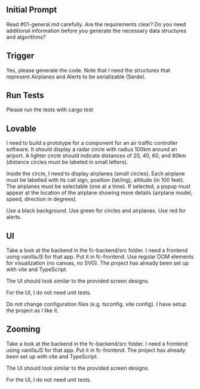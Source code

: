 ## Initial Prompt

Read #01-general.md carefully. Are the requirements clear? Do you need additional information before you generate the necessary data structures and algorithms?

## Trigger

Yes, please generate the code. Note that I need the structures that represent Airplanes and Alerts to be serializable (Serde).

## Run Tests

Please run the tests with cargo test

## Lovable

I need to build a prototype for a component for an air traffic controller software. It should display a radar circle with radius 100km around an airport. A lighter circle should indicate distances of 20, 40, 60, and 80km (distance circles must be labeled in small letters).

Inside the circle, I need to display airplanes (small circles). Each airplane must be labelled with its call sign, position (lat/lng), altitude (in 100 feet). The airplanes must be selectable (one at a time). If selected, a popup must appear at the location of the airplane showing more details (airplane model, speed, direction in degrees).

Use a black background. Use green for circles and airplanes. Use red for alerts.

## UI

Take a look at the backend in the fc-backend/src folder. I need a frontend using vanillaJS for that app. Put it in fc-frontend. Use regular DOM elements for visualization (no canvas, no SVG). The project has already been set up with vite and TypeScript.

The UI should look similar to the provided screen designs.

For the UI, I do not need unit tests.

Do not change configuration files (e.g. tsconfig. vite config). I have setup the project as I like it.

## Zooming

Take a look at the backend in the fc-backend/src folder. I need a frontend using vanillaJS for that app. Put it in fc-frontend. The project has already been set up with vite and TypeScript.

The UI should look similar to the provided screen designs.

For the UI, I do not need unit tests.
